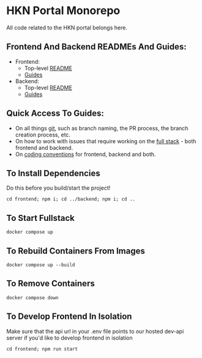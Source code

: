 # HKN Portal Monorepo

All code related to the HKN portal belongs here.

## Frontend And Backend READMEs And Guides:
- Frontend:
    - Top-level [README](./frontend/README.md)
    - [Guides](./frontend/guides)
- Backend:
    - Top-level [README](./backend/README.md)
    - [Guides](./backend/guides)

## Quick Access To Guides:
- On all things [git](./guides/git), such as branch naming, the PR process, the branch creation process, etc.
- On how to work with issues that require working on the [full stack](./guides/full_stack_dev) - both frontend and backend.
- On [coding conventions](./guides/coding_conventions) for frontend, backend and both.

## To Install Dependencies

Do this before you build/start the project!

`cd frontend; npm i; cd ../backend; npm i; cd ..`

## To Start Fullstack

`docker compose up`

## To Rebuild Containers From Images

`docker compose up --build`

## To Remove Containers

`docker compose down`

## To Develop Frontend In Isolation

Make sure that the api url in your .env file points to our hosted dev-api server if you'd like to
develop frontend in isolation

`cd frontend; npm run start`
